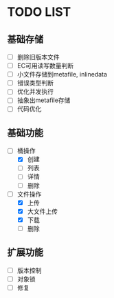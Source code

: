 # TODO LIST

## 基础存储

 - [ ] 删除旧版本文件
 - [ ] EC可用读写数量判断
 - [ ] 小文件存储到metafile, inlinedata
 - [ ] 错误类型判断
 - [ ] 优化并发执行
 - [ ] 抽象出metafile存储
 - [ ] 代码优化

## 基础功能

 - [ ] 桶操作
   - [x] 创建
   - [ ] 列表
   - [ ] 详情
   - [ ] 删除
- [ ] 文件操作
  - [x] 上传
  - [x] 大文件上传
  - [x] 下载
  - [ ] 删除 

## 扩展功能

- [ ] 版本控制
- [ ] 对象锁
- [ ] 修复